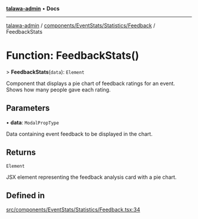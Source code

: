 [**talawa-admin**](../../../../../README.md) • **Docs**

***

[talawa-admin](../../../../../modules.md) / [components/EventStats/Statistics/Feedback](../README.md) / FeedbackStats

# Function: FeedbackStats()

\> **FeedbackStats**(`data`): `Element`

Component that displays a pie chart of feedback ratings for an event.
Shows how many people gave each rating.

## Parameters

• **data**: `ModalPropType`

Data containing event feedback to be displayed in the chart.

## Returns

`Element`

JSX element representing the feedback analysis card with a pie chart.

## Defined in

[src/components/EventStats/Statistics/Feedback.tsx:34](https://github.com/PalisadoesFoundation/talawa-admin/blob/6393648179f5fe59037f42564a6a7bc1ca4e7f9d/src/components/EventStats/Statistics/Feedback.tsx#L34)
